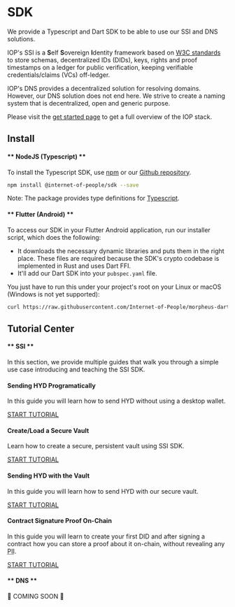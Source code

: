 # SDK

We provide a Typescript and Dart SDK to be able to use our SSI and DNS solutions.

IOP's SSI is a **S**elf **S**overeign **I**dentity framework based on <a href="https://w3c.github.io/did-core">W3C standards</a> to store schemas, decentralized IDs (DIDs), keys, rights and proof timestamps on a ledger for public verification, keeping verifiable credentials/claims (VCs) off-ledger.

IOP's DNS provides a decentralized solution for resolving domains. However, our DNS solution does not end here. We strive to create a naming system that is decentralized, open and generic purpose.

Please visit the [get started page](/get_started) to get a full overview of the IOP stack.

## Install

<!-- tabs:start -->

#### ** NodeJS (Typescript) **

To install the Typescript SDK, use [npm](https://www.npmjs.com/package/@internet-of-people/sdk) or our [Github repository](https://github.com/Internet-of-People/morpheus-ts).

```bash
npm install @internet-of-people/sdk --save
```

<span class="text-muted">Note: The package provides type definitions for [Typescript](https://www.typescriptlang.org/).</span>

#### ** Flutter (Android) **

To access our SDK in your Flutter Android application, run our installer script, which does the following:

- It downloads the necessary dynamic libraries and puts them in the right place. These files are required because the SDK's crypto codebase is implemented in Rust and uses Dart FFI.
- It'll add our Dart SDK into your `pubspec.yaml` file.

You just have to run this under your project's root on your Linux or macOS (Windows is not yet supported):
```bash
curl https://raw.githubusercontent.com/Internet-of-People/morpheus-dart/master/tool/init-flutter-android.sh | sh
```

<!-- tabs:end -->

## Tutorial Center

<!-- tabs:start -->

#### ** SSI **

In this section, we provide multiple guides that walk you through a simple use case introducing and teaching the SSI SDK.

<div class="container ml-0 pl-0">
  <div class="row ml-0 pl-0">
    <div class="col-sm-4 pl-0 ml-0">
      <div class="card h-100">
        <div class="card-body d-flex flex-column">
          <h4 class="card-title">Sending HYD Programatically</h4>
          <p class="card-text">In this guide you will learn how to send HYD without using a desktop wallet.</p>
          <a href="/sdk/tutorial_send_hyd" class="btn btn-sm btn-outline-primary mt-auto">START TUTORIAL</a>
        </div>
      </div>
    </div>
    <div class="col-sm-4 pl-0 ml-0">
      <div class="card h-100">
        <div class="card-body d-flex flex-column">
          <h4 class="card-title">Create/Load a Secure Vault</h4>
          <p class="card-text">Learn how to create a secure, persistent vault using SSI SDK.</p>
          <a href="/sdk/tutorial_create_vault" class="btn btn-sm btn-outline-primary mt-auto">START TUTORIAL</a>
        </div>
      </div>
    </div>
    <div class="col-sm-4 pl-0 ml-0">
      <div class="card h-100">
        <div class="card-body d-flex flex-column">
          <h4 class="card-title">Sending HYD with the Vault</h4>
          <p class="card-text">In this guide you will learn how to send HYD with our secure vault.</p>
          <a href="/sdk/tutorial_send_hyd_vault" class="btn btn-sm btn-outline-primary mt-auto">START TUTORIAL</a>
        </div>
      </div>
    </div>
    <div class="col-sm-4 pl-0 ml-0 mt-3">
      <div class="card h-100">
        <div class="card-body d-flex flex-column">
          <h4 class="card-title">Contract Signature Proof On-Chain</h4>
          <p class="card-text">In this guide you will learn to create your first DID and after signing a contract how you can store a proof about it on-chain, without revealing any <abbr title="Personally Identifiable Information">PII</abbr>.</p>
          <a href="/sdk/tutorial_ssi_contract" class="btn btn-sm btn-outline-primary mt-auto">START TUTORIAL</a>
        </div>
      </div>
    </div>
    
  </div>
</div>

#### ** DNS **

🦄 COMING SOON 🦄

<!-- tabs:end -->